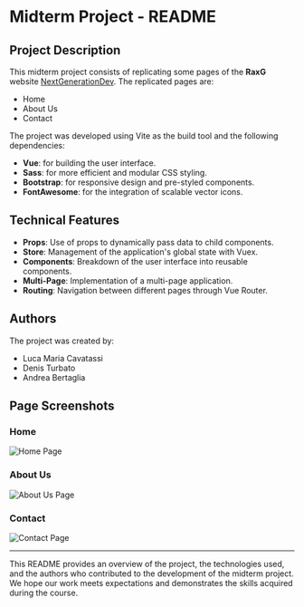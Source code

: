 # Midterm Project - README

## Project Description

This midterm project consists of replicating some pages of the **RaxG** website [NextGenerationDev](https://nextgenerationdev.com/demos/html/raxg/raxg/index-3.html). The replicated pages are:

- Home
- About Us
- Contact

The project was developed using Vite as the build tool and the following dependencies:

- **Vue**: for building the user interface.
- **Sass**: for more efficient and modular CSS styling.
- **Bootstrap**: for responsive design and pre-styled components.
- **FontAwesome**: for the integration of scalable vector icons.

## Technical Features

- **Props**: Use of props to dynamically pass data to child components.
- **Store**: Management of the application's global state with Vuex.
- **Components**: Breakdown of the user interface into reusable components.
- **Multi-Page**: Implementation of a multi-page application.
- **Routing**: Navigation between different pages through Vue Router.

## Authors

The project was created by:

- Luca Maria Cavatassi
- Denis Turbato
- Andrea Bertaglia

## Page Screenshots

### Home

![Home Page](./src/assets/img/screen_1.png)

### About Us

![About Us Page](./src/assets/img/screen_2.png)

### Contact

![Contact Page](./src/assets/img/screen_3.png)

---

This README provides an overview of the project, the technologies used, and the authors who contributed to the development of the midterm project. We hope our work meets expectations and demonstrates the skills acquired during the course.